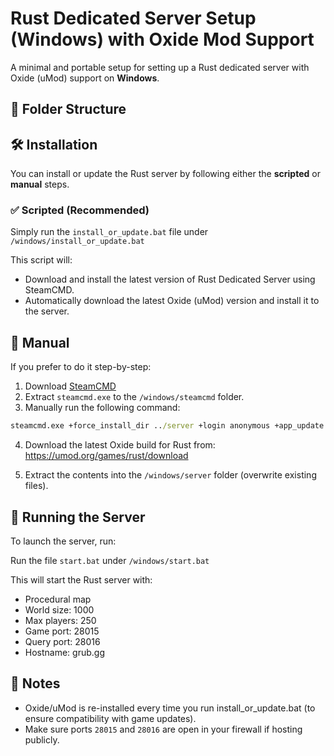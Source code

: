 # Rust Dedicated Server Setup (Windows) with Oxide Mod Support

A minimal and portable setup for setting up a Rust dedicated server with Oxide (uMod) support on **Windows**.

## 📁 Folder Structure

## 🛠️ Installation

You can install or update the Rust server by following either the **scripted** or **manual** steps.

### ✅ Scripted (Recommended)

Simply run the `install_or_update.bat` file under `/windows/install_or_update.bat`

This script will:

- Download and install the latest version of Rust Dedicated Server using SteamCMD.
- Automatically download the latest Oxide (uMod) version and install it to the server.

## 🧰 Manual

If you prefer to do it step-by-step:

1. Download [SteamCMD](https://developer.valvesoftware.com/wiki/SteamCMD)
2. Extract `steamcmd.exe` to the `/windows/steamcmd` folder.
3. Manually run the following command:

```bat
steamcmd.exe +force_install_dir ../server +login anonymous +app_update 258550 -beta public validate +quit
```

4. Download the latest Oxide build for Rust from:\
   https://umod.org/games/rust/download

5. Extract the contents into the `/windows/server` folder (overwrite existing files).

## 🚀 Running the Server

To launch the server, run:

Run the file `start.bat` under `/windows/start.bat`

This will start the Rust server with:

- Procedural map
- World size: 1000
- Max players: 250
- Game port: 28015
- Query port: 28016
- Hostname: grub.gg

## 📌 Notes

- Oxide/uMod is re-installed every time you run install_or_update.bat (to ensure compatibility with game updates).
- Make sure ports `28015` and `28016` are open in your firewall if hosting publicly.
